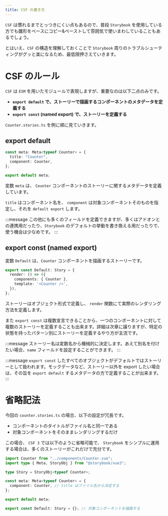 ```yaml
---
title: CSF の書き方
---
```


`CSF` は慣れるまでとっつきにくい点もあるので、普段 `Storybook` を使用している方でも雛形をベースにコピー&ペーストして雰囲気で使いまわしていることもあるでしょう。

とはいえ、`CSF` の構造を理解しておくことで `Storybook` 周りのトラブルシューティングがグッと楽になるため、最低限押さえていきます。

# CSF のルール

`CSF` は `ESM` を用いたモジュールで表現しますが、重要なのは以下二点のみです。

- **`export default` で、ストーリーで描画するコンポーネントのメタデータを定義する**
- **`export const` (named export) で、ストーリーを定義する**

`Counter.stories.ts` を例に順に見ていきます。

## export default

```ts
const meta: Meta<typeof Counter> = {
  title: "Counter",
  component: Counter,
};

export default meta;
```

変数 `meta` は、 `Counter` コンポーネントのストーリーに関するメタデータを定義しています。

`title` はコンポーネント名を、 `component` は対象コンポーネントそのものを指定し、それを `default export` します。

:::message
この他にも多くのフィールドを定義できますが、多くはアドオンとの連携用だったり、`Storybook` のデフォルトの挙動を書き換える用だったりで、使う機会は少なめです。
:::

## export const (named export)

変数 `Default` は、`Counter` コンポーネントを描画するストーリーです。

```ts
export const Default: Story = {
  render: () => ({
    components: { Counter },
    template: '<Counter />',
  }),
};
```

ストーリーはオブジェクト形式で定義し、 `render` 関数にて実際のレンダリング方法を定義します。

また `export const` は複数宣言できることから、一つのコンポーネントに対して複数のストーリーを定義することも出来ます。詳細は次章に譲りますが、特定の状態を持ったパターン別にストーリーを定義するやり方が主流です。

:::message
ストーリー名は変数名から機械的に決定します。あえて別名を付けたい場合、`name` フィールドを設定することができます。
:::

:::message
`export const` したすべてのオブジェクトがデフォルトではストーリーとして扱われます。モックデータなど、ストーリー以外を export したい場合は、その旨を `export default` するメタデータの方で定義することが出来ます。
:::

# 省略記法

今回の `counter.stories.ts` の場合、以下の設定が冗長です。

- コンポーネントのタイトルがファイル名と同一である
- 対象コンポーネントをそのままレンダリングするだけ

この場合、 `CSF 3` では以下のように省略可能で、 `Storybook` をシンプルに運用する場合は、多くのストーリーがこれだけで充分です。

```ts
import Counter from "../components/Counter.vue";
import type { Meta, StoryObj } from "@storybook/vue3";

type Story = StoryObj<typeof Counter>;

const meta: Meta<typeof Counter> = {
  component: Counter, // title はファイル名から決定する
};

export default meta;

export const Default: Story = {}; // 対象コンポーネントを描画する
```